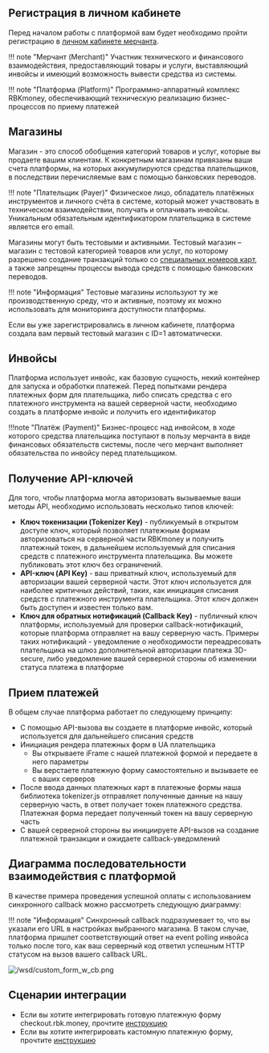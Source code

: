 ## Регистрация в личном кабинете
Перед началом работы с платформой вам будет необходимо пройти регистрацию в [личном кабинете мерчанта](https://dashboard.rbk.money/). 

!!! note "Мерчант (Merchant)"
    Участник технического и финансового взаимодействия, предоставляющий товары и услуги, выставляющий инвойсы и имеющий возможность вывести средства из системы.

!!! note "Платформа (Platform)"
    Программно-аппаратный комплекс RBKmoney, обеспечивающий техническую реализацию бизнес-процессов по приему платежей

## Магазины
Магазин - это способ обобщения категорий товаров и услуг, которые вы продаете вашим клиентам. К конкретным магазинам привязаны ваши счета платформы, на которых аккумулируются средства плательщиков, в последствии перечисляемые вам с помощью банковских переводов.

!!! note "Плательщик (Payer)"
    Физическое лицо, обладатель платёжных инструментов и личного счёта в системе, который может участвовать в техническом взаимодействии, получать и оплачивать инвойсы. Уникальным обязательным идентификатором плательщика в системе является его email.

Магазины могут быть тестовыми и активными. Тестовый магазин – магазин с тестовой категорией товаров или услуг, по которому разрешено создание транзакций только со [специальных номеров карт](/integrations/testcards/), а также запрещены процессы вывода средств с помощью банковских переводов.

!!! note "Информация"
    Тестовые магазины используют ту же производственную среду, что и активные, поэтому их можно использовать для мониторинга доступности платформы.

Если вы уже зарегистрировались в личном кабинете, платформа создала вам первый тестовый магазин с ID=1 автоматически.

## Инвойсы

Платформа использует инвойс, как базовую сущность, некий контейнер для запуска и обработки платежей. Перед попытками рендера платежных форм для плательщика, либо списать средства с его платежного инструмента на вашей серверной части, необходимо создать в платформе инвойс и получить его идентификатор

!!!note "Платёж (Payment)"
    Бизнес-процесс над инвойсом, в ходе которого средства плательщика поступают в пользу мерчанта в виде финансовых обязательств системы, после чего мерчант выполняет обязательства по инвойсу перед плательщиком.

## Получение API-ключей
Для того, чтобы платформа могла авторизовать вызываемые ваши методы API, необходимо использовать несколько типов ключей:

- **Ключ токенизации (Tokenizer Key)** - публикуемый в открытом доступе ключ, который позволяет платежным формам авторизоваться на серверной части RBKmoney и получить платежный токен, в дальнейшем используемый для списания средств с платежного инструмента плательщика. Вы можете публиковать этот ключ без ограничений.
- **API-ключ (API Key)** - ваш приватный ключ, используемый для авторизации вашей серверной части. Этот ключ используется для наиболее критичных действий, таких, как инициация списания средств с платежного инструмента плательщика. Этот ключ должен быть доступен и известен только вам.
- **Ключ для обратных нотификаций (Callback Key)** - публичный ключ платформы, используемый для проверки callback-нотификаций, которые платформа отправляет на вашу серверную часть. Примеры таких нотификаций - уведомление о необходимости переадресовать плательщика на шлюз дополнительной авторизации платежа 3D-secure, либо уведомление вашей серверной стороны об изменении статуса платежа в платформе

## Прием платежей

В общем случае платформа работает по следующему принципу:

- С помощью API-вызова вы создаете в платформе инвойс, который используется для дальнейшего списания средств
- Инициация рендера платежных форм в UA плательщика
    - Вы открываете iFrame с нашей платежной формой и передаете в него параметры
    - Вы верстаете платежную форму самостоятельно и вызываете ее с ваших серверов
- После ввода данных платежных карт в платежные формы наша библиотека tokenizer.js отправляет полученные данные на нашу серверную часть, в ответ получает токен платежного средства. Платежная форма передает полученный токен на вашу серверную часть
- С вашей серверной стороны вы инициируете API-вызов на создание платежной транзакции и ожидаете callback-уведомлений

## Диаграмма последовательности взаимодействия с платформой

В качестве примера проведения успешной оплаты с использованием синхронного callback можно рассмотреть следующую диаграмму:

!!! note "Информация"
    Синхронный callback подразумевает то, что вы указали его URL в настройках выбранного магазина. В таком случае, платформа пришлет соответствующий ответ на event polling инвойса только после того, как ваш серверный код ответил успешным HTTP статусом на вызов вашего callback URL.

  ![/wsd/custom_form_w_cb.png](/wsd/custom_form_w_cb.png)

## Сценарии интеграции

- Если вы хотите интегрировать готовую платежную форму checkout.rbk.money, прочтите [инструкцию](/integrations/checkout/)
- Если вы хотите интегрировать кастомную платежную форму, прочтите [инструкцию](/integrations/tokenizer/)